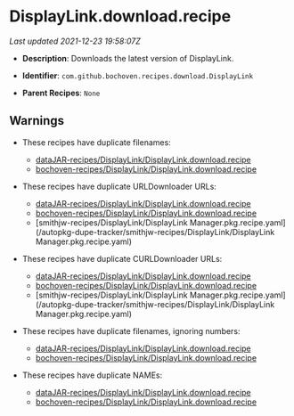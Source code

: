 # DisplayLink.download.recipe

_Last updated 2021-12-23 19:58:07Z_

- **Description**: Downloads the latest version of DisplayLink.

- **Identifier**: `com.github.bochoven.recipes.download.DisplayLink`

- **Parent Recipes**: `None`

## Warnings

- These recipes have duplicate filenames:
    - [dataJAR-recipes/DisplayLink/DisplayLink.download.recipe](/autopkg-dupe-tracker/dataJAR-recipes/DisplayLink/DisplayLink.download.recipe)
    - [bochoven-recipes/DisplayLink/DisplayLink.download.recipe](/autopkg-dupe-tracker/bochoven-recipes/DisplayLink/DisplayLink.download.recipe)

- These recipes have duplicate URLDownloader URLs:
    - [dataJAR-recipes/DisplayLink/DisplayLink.download.recipe](/autopkg-dupe-tracker/dataJAR-recipes/DisplayLink/DisplayLink.download.recipe)
    - [bochoven-recipes/DisplayLink/DisplayLink.download.recipe](/autopkg-dupe-tracker/bochoven-recipes/DisplayLink/DisplayLink.download.recipe)
    - [smithjw-recipes/DisplayLink/DisplayLink Manager.pkg.recipe.yaml](/autopkg-dupe-tracker/smithjw-recipes/DisplayLink/DisplayLink Manager.pkg.recipe.yaml)

- These recipes have duplicate CURLDownloader URLs:
    - [dataJAR-recipes/DisplayLink/DisplayLink.download.recipe](/autopkg-dupe-tracker/dataJAR-recipes/DisplayLink/DisplayLink.download.recipe)
    - [bochoven-recipes/DisplayLink/DisplayLink.download.recipe](/autopkg-dupe-tracker/bochoven-recipes/DisplayLink/DisplayLink.download.recipe)
    - [smithjw-recipes/DisplayLink/DisplayLink Manager.pkg.recipe.yaml](/autopkg-dupe-tracker/smithjw-recipes/DisplayLink/DisplayLink Manager.pkg.recipe.yaml)

- These recipes have duplicate filenames, ignoring numbers:
    - [dataJAR-recipes/DisplayLink/DisplayLink.download.recipe](/autopkg-dupe-tracker/dataJAR-recipes/DisplayLink/DisplayLink.download.recipe)
    - [bochoven-recipes/DisplayLink/DisplayLink.download.recipe](/autopkg-dupe-tracker/bochoven-recipes/DisplayLink/DisplayLink.download.recipe)

- These recipes have duplicate NAMEs:
    - [dataJAR-recipes/DisplayLink/DisplayLink.download.recipe](/autopkg-dupe-tracker/dataJAR-recipes/DisplayLink/DisplayLink.download.recipe)
    - [bochoven-recipes/DisplayLink/DisplayLink.download.recipe](/autopkg-dupe-tracker/bochoven-recipes/DisplayLink/DisplayLink.download.recipe)